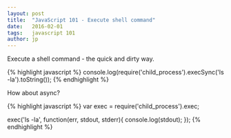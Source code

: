 ```yaml
---
layout: post
title:  "JavaScript 101 - Execute shell command"
date:   2016-02-01
tags:   javascript 101
author: jp
---
```


Execute a shell command - the quick and dirty way.

{% highlight javascript %}
console.log(require('child_process').execSync('ls -la').toString());
{% endhighlight %}

How about async?

{% highlight javascript %}
var exec = require('child_process').exec;

exec('ls -la', function(err, stdout, stderr){
   console.log(stdout);
});
{% endhighlight %}
